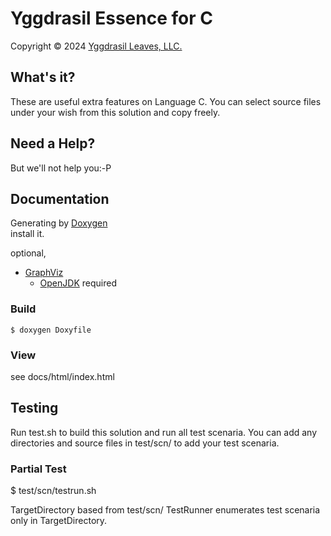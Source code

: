 ﻿# Yggdrasil Essence for C

Copyright © 2024 [Yggdrasil Leaves, LLC.](https://yggdrasil-leaves.com)

## What's it?

These are useful extra features on Language C.
You can select source files under your wish from this solution and copy freely.

## Need a Help?

But we'll not help you:-P

## Documentation

Generating by [Doxygen](https://www.doxygen.nl/)  
install it.

optional,
- [GraphViz](https://graphviz.org/)
  - [OpenJDK](https://openjdk.org/) required

### Build

```
$ doxygen Doxyfile
```

### View

see docs/html/index.html  


## Testing

Run test.sh to build this solution and run all test scenaria.
You can add any directories and source files in test/scn/ to add your test scenaria.

### Partial Test

$ test/scn/testrun.sh <TargetDirectory>

TargetDirectory based from test/scn/
TestRunner enumerates test scenaria only in TargetDirectory.
